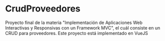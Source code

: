 # CrudProveedores
Proyecto final de la materia "Implementación de Aplicaciones Web Interactivas y Responsivas con un Framework MVC", el cuál consiste en un CRUD para proveedores. Este proyecto está implementado en VueJS 
